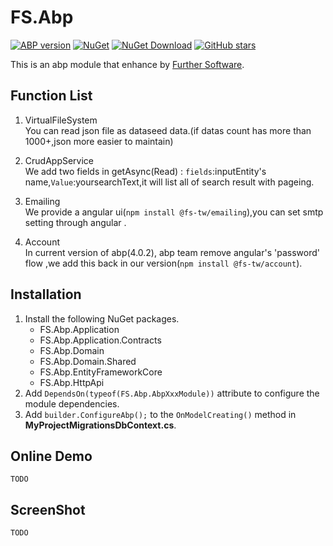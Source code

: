 # FS.Abp

[![ABP version](https://img.shields.io/badge/dynamic/xml?style=flat-square&color=yellow&label=abp&query=%2F%2FProject%2FPropertyGroup%2FAbpVersion&url=https%3A%2F%2Fraw.githubusercontent.com%2Ffs-tw%2FFS.Abp%2Fdevelop%2Fcommon.props)](https://abp.io)
[![NuGet](https://img.shields.io/nuget/v/FS.Abp.Domain.Shared.svg?style=flat-square)](https://www.nuget.org/packages/FS.Abp.Domain.Shared)
[![NuGet Download](https://img.shields.io/nuget/dt/FS.Abp.Domain.Shared.svg?style=flat-square)](https://www.nuget.org/packages/FS.Abp.Domain.Shared)
[![GitHub stars](https://img.shields.io/github/stars/fs-tw/FS.Abp?style=social)](https://www.github.com/FurtherSoftware/FS.Abp)

This is an abp module that enhance by [Further Software](http:www.furthersoftware.com.tw).

## Function List

1. VirtualFileSystem  
You can read json file as dataseed data.(if datas count has more than 1000+,json more easier to maintain)  

2. CrudAppService  
We add two fields in getAsync(Read) : `fields`:inputEntity's name,`Value`:yoursearchText,it will list all of search result with pageing.  

3. Emailing  
We provide a angular ui(`npm install @fs-tw/emailing`),you can set smtp setting through angular .  

4. Account  
In current version of abp(4.0.2), abp team remove angular's 'password' flow ,we add this back in our version(`npm install @fs-tw/account`).

## Installation

1. Install the following NuGet packages.
    * FS.Abp.Application
    * FS.Abp.Application.Contracts
    * FS.Abp.Domain
    * FS.Abp.Domain.Shared
    * FS.Abp.EntityFrameworkCore
    * FS.Abp.HttpApi
2. Add `DependsOn(typeof(FS.Abp.AbpXxxModule))` attribute to configure the module dependencies.  
3. Add `builder.ConfigureAbp();` to the `OnModelCreating()` method in **MyProjectMigrationsDbContext.cs**.  

## Online Demo

`TODO`

## ScreenShot

`TODO`
